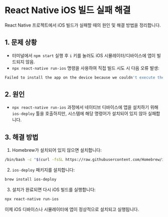 # React Native iOS 빌드 실패 해결

React Native 프로젝트에서 iOS 빌드가 실패할 때의 원인 및 해결 방법을 정리합니다.

## 1. 문제 상황

- 터미널에서 `npm start` 실행 후 `i` 키를 눌러도 iOS 시뮬레이터/디바이스에 앱이 빌드되지 않음.
- `npx react-native run-ios` 명령을 사용하여 직접 빌드 시도 시 다음 오류 발생:

```bash
Failed to install the app on the device because we couldn't execute the "ios-deploy" command. Please install it by running "brew install ios-deploy" and try again.
```

## 2. 원인

- `npx react-native run-ios` 과정에서 네이티브 디바이스에 앱을 설치하기 위해 `ios-deploy` 툴을 호출하지만, 시스템에 해당 명령어가 설치되어 있지 않아 실패합니다.

## 3. 해결 방법

1. Homebrew가 설치되어 있지 않으면 설치합니다:

```bash
/bin/bash -c "$(curl -fsSL https://raw.githubusercontent.com/Homebrew/install/HEAD/install.sh)"
```

2. `ios-deploy` 패키지를 설치합니다:

```bash
brew install ios-deploy
```

3. 설치가 완료되면 다시 iOS 빌드를 실행합니다:

```bash
npx react-native run-ios
```

이제 iOS 디바이스나 시뮬레이터에 앱이 정상적으로 설치되고 실행됩니다.

